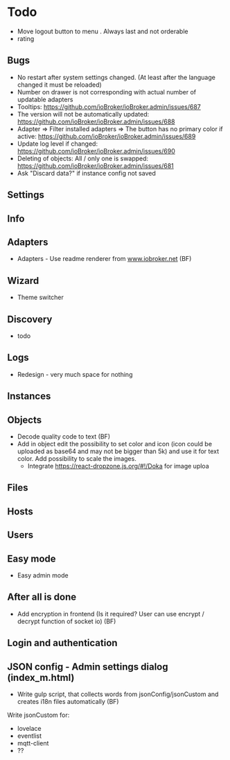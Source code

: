 # Todo
 - Move logout button to menu . Always last and not orderable
- rating

## Bugs
- No restart after system settings changed. (At least after the language changed it must be reloaded)
- Number on drawer is not corresponding with actual number of updatable adapters
- Tooltips: https://github.com/ioBroker/ioBroker.admin/issues/687
- The version will not be automatically updated: https://github.com/ioBroker/ioBroker.admin/issues/688
- Adapter => Filter installed adapters => The button has no primary color if active: https://github.com/ioBroker/ioBroker.admin/issues/689
- Update log level if changed: https://github.com/ioBroker/ioBroker.admin/issues/690
- Deleting of objects: All / only one is swapped: https://github.com/ioBroker/ioBroker.admin/issues/681
- Ask "Discard data?" if instance config not saved

## Settings
  
## Info

## Adapters
- Adapters - Use readme renderer from www.iobroker.net (BF)

## Wizard
- Theme switcher

## Discovery
- todo

## Logs
- Redesign - very much space for nothing

## Instances

## Objects
- Decode quality code to text (BF)
- Add in object edit the possibility to set color and icon (icon could be uploaded as base64 and may not be bigger than 5k) and use it for text color. Add possibility to scale the images.
  - Integrate https://react-dropzone.js.org/#!/Doka for image uploa

## Files
  
## Hosts

## Users

## Easy mode
- Easy admin mode

## After all is done
- Add encryption in frontend (Is it required? User can use encrypt / decrypt function of socket io) (BF)

## Login and authentication

## JSON config - Admin settings dialog (index_m.html)
- Write gulp script, that collects words from jsonConfig/jsonCustom and creates i18n files automatically (BF)

Write jsonCustom for:
  - lovelace
  - eventlist
  - mqtt-client
  - ?? 
